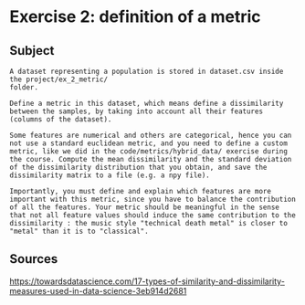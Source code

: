 # Exercise 2: definition of a metric

## Subject

```
A dataset representing a population is stored in dataset.csv inside the project/ex_2_metric/
folder.

Define a metric in this dataset, which means define a dissimilarity between the samples, by taking into account all their features (columns of the dataset).

Some features are numerical and others are categorical, hence you can not use a standard euclidean metric, and you need to define a custom metric, like we did in the code/metrics/hybrid_data/ exercise during the course. Compute the mean dissimilarity and the standard deviation of the dissimilarity distribution that you obtain, and save the dissimilarity matrix to a file (e.g. a npy file).

Importantly, you must define and explain which features are more important with this metric, since you have to balance the contribution of all the features. Your metric should be meaningful in the sense that not all feature values should induce the same contribution to the dissimilarity : the music style "technical death metal" is closer to "metal" than it is to "classical".
```

## Sources

https://towardsdatascience.com/17-types-of-similarity-and-dissimilarity-measures-used-in-data-science-3eb914d2681
